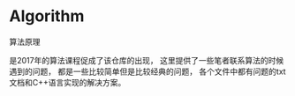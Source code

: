 # Algorithm
算法原理

是2017年的算法课程促成了该仓库的出现，
这里提供了一些笔者联系算法的时候遇到的问题，
都是一些比较简单但是比较经典的问题，
各个文件中都有问题的txt文档和C++语言实现的解决方案。
